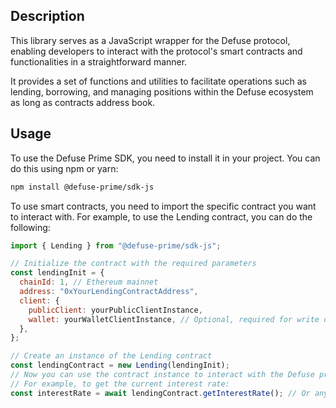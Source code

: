 ## Description

This library serves as a JavaScript wrapper for the Defuse protocol, enabling developers to interact with the protocol's smart contracts and functionalities in a straightforward manner.

It provides a set of functions and utilities to facilitate operations such as lending, borrowing, and managing positions within the Defuse ecosystem as long as contracts address book.

## Usage

To use the Defuse Prime SDK, you need to install it in your project. You can do this using npm or yarn:

```bash
npm install @defuse-prime/sdk-js
```

To use smart contracts, you need to import the specific contract you want to interact with. For example, to use the Lending contract, you can do the following:

```javascript
import { Lending } from "@defuse-prime/sdk-js";

// Initialize the contract with the required parameters
const lendingInit = {
  chainId: 1, // Ethereum mainnet
  address: "0xYourLendingContractAddress",
  client: {
    publicClient: yourPublicClientInstance,
    wallet: yourWalletClientInstance, // Optional, required for write operations
  },
};
```

```javascript
// Create an instance of the Lending contract
const lendingContract = new Lending(lendingInit);
// Now you can use the contract instance to interact with the Defuse protocol
// For example, to get the current interest rate:
const interestRate = await lendingContract.getInterestRate(); // Or any other method provided by the contract
```
